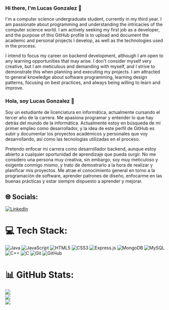 ### Hi there, I'm Lucas Gonzalez 👋

I'm a computer science undergraduate student, currently in my third year. I am passionate about programming and understanding the intricacies of the computer science world. I am actively seeking my first job as a developer, and the purpose of this GitHub profile is to upload and document the academic and personal projects I develop, as well as the technologies used in the process.

I intend to focus my career on backend development, although I am open to any learning opportunities that may arise. I don't consider myself very creative, but I am meticulous and demanding with myself, and I strive to demonstrate this when planning and executing my projects. I am attracted to general knowledge about software programming, learning design patterns, focusing on best practices, and always being willing to learn and improve.

### Hola, soy Lucas Gonzalez 👋

Soy un estudiante de licenciatura en informática, actualmente cursando el tercer año de la carrera. Me apasiona programar y entender lo que hay detrás del mundo de la informática. Actualmente estoy en búsqueda de mi primer empleo como desarrollador, y la idea de este perfil de GitHub es subir y documentar los proyectos académicos y personales que voy desarrollando, así como las tecnologías utilizadas en el proceso.

Pretendo enfocar mi carrera como desarrollador backend, aunque estoy abierto a cualquier oportunidad de aprendizaje que pueda surgir. No me considero una persona muy creativa, sin embargo, soy muy meticuloso y exigente conmigo mismo, y trato de demostrarlo a la hora de realizar y planificar mis proyectos. Me atrae el conocimiento general en torno a la programación de software, aprender patrones de diseño, enfocarme en las buenas prácticas y estar siempre dispuesto a aprender y mejorar.

## 🌐 Socials:
[![LinkedIn](https://img.shields.io/badge/LinkedIn-%230077B5.svg?logo=linkedin&logoColor=white)](https://linkedin.com/in/lucas-gon23) 

# 💻 Tech Stack:
![Java](https://img.shields.io/badge/java-%23ED8B00.svg?style=for-the-badge&logo=openjdk&logoColor=white) ![JavaScript](https://img.shields.io/badge/javascript-%23323330.svg?style=for-the-badge&logo=javascript&logoColor=%23F7DF1E) ![HTML5](https://img.shields.io/badge/html5-%23E34F26.svg?style=for-the-badge&logo=html5&logoColor=white) ![CSS3](https://img.shields.io/badge/css3-%231572B6.svg?style=for-the-badge&logo=css3&logoColor=white) ![Express.js](https://img.shields.io/badge/express.js-%23404d59.svg?style=for-the-badge&logo=express&logoColor=%2361DAFB) ![MongoDB](https://img.shields.io/badge/MongoDB-%234ea94b.svg?style=for-the-badge&logo=mongodb&logoColor=white) ![MySQL](https://img.shields.io/badge/mysql-4479A1.svg?style=for-the-badge&logo=mysql&logoColor=white) ![C++](https://img.shields.io/badge/c++-%2300599C.svg?style=for-the-badge&logo=c%2B%2B&logoColor=white) ![C](https://img.shields.io/badge/c-%2300599C.svg?style=for-the-badge&logo=c&logoColor=white) ![Git](https://img.shields.io/badge/git-%23F05033.svg?style=for-the-badge&logo=git&logoColor=white) ![GitHub](https://img.shields.io/badge/github-%23121011.svg?style=for-the-badge&logo=github&logoColor=white)
# 📊 GitHub Stats:
![](https://github-readme-stats.vercel.app/api?username=lucDev23&theme=dark&hide_border=false&include_all_commits=false&count_private=false)<br/>
![](https://github-readme-streak-stats.herokuapp.com/?user=lucDev23&theme=dark&hide_border=false)<br/>
![](https://github-readme-stats.vercel.app/api/top-langs/?username=lucDev23&theme=dark&hide_border=false&include_all_commits=false&count_private=false&layout=compact)
